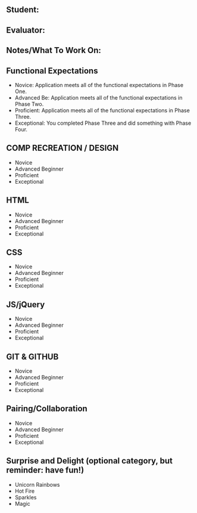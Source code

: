 ## Student:
## Evaluator:
## Notes/What To Work On:

## Functional Expectations

* Novice: Application meets all of the functional expectations in Phase One.
* Advanced Be: Application meets all of the functional expectations in Phase Two.
* Proficient: Application meets all of the functional expectations in Phase Three.
* Exceptional: You completed Phase Three and did something with Phase Four.


## COMP RECREATION / DESIGN

* Novice  
* Advanced Beginner  
* Proficient  
* Exceptional  


## HTML

* Novice  
* Advanced Beginner  
* Proficient  
* Exceptional  


## CSS

* Novice  
* Advanced Beginner  
* Proficient  
* Exceptional  


## JS/jQuery

* Novice  
* Advanced Beginner  
* Proficient  
* Exceptional


## GIT & GITHUB

* Novice  
* Advanced Beginner  
* Proficient  
* Exceptional  

## Pairing/Collaboration

* Novice  
* Advanced Beginner  
* Proficient  
* Exceptional  

## Surprise and Delight (optional category, but reminder: have fun!)

* Unicorn Rainbows  
* Hot Fire  
* Sparkles  
* Magic  
